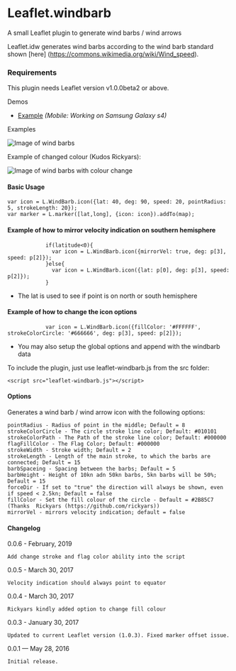 # Leaflet.windbarb
A small Leaflet plugin to generate wind barbs / wind arrows

Leaflet.idw generates wind barbs according to the wind barb standard shown [here] (https://commons.wikimedia.org/wiki/Wind_speed).

### Requirements
This plugin needs Leaflet version v1.0.0beta2 or above.

Demos
* [Example](http://www.geonet.ch/leaflet-windbarb/) *(Mobile: Working on Samsung Galaxy s4)*
    
Examples

![Image of wind barbs](https://github.com/JoranBeaufort/Leaflet.windbarb/blob/master/example/example.png)

Example of changed colour (Kudos Rickyars):

![Image of wind barbs with colour change](https://github.com/JoranBeaufort/Leaflet.windbarb/blob/master/example/example%20colour.png)

#### Basic Usage

```
var icon = L.WindBarb.icon({lat: 40, deg: 90, speed: 20, pointRadius: 5, strokeLength: 20});
var marker = L.marker([lat,long], {icon: icon}).addTo(map);

```

#### Example of how to mirror velocity indication on southern hemisphere
```
            if(latitude<0){
              var icon = L.WindBarb.icon({mirrorVel: true, deg: p[3], speed: p[2]});  
            }else{
              var icon = L.WindBarb.icon({lat: p[0], deg: p[3], speed: p[2]});
            }
```
            
* The lat is used to see if point is on north or south hemisphere

#### Example of how to change the icon options
```
			var icon = L.WindBarb.icon({fillColor: '#FFFFFF', strokeColorCircle: '#666666', deg: p[3], speed: p[2]});  
```
* You may also setup the global options and append with the windbarb data

To include the plugin, just use leaflet-windbarb.js from the src folder:

```<script src="leaflet-windbarb.js"></script>```

#### Options

Generates a wind barb / wind arrow icon with the following options:

    pointRadius - Radius of point in the middle; Default = 8
	strokeColorCircle - The circle stroke line color; Default: #010101
	strokeColorPath - The Path of the stroke line color; Default: #000000
	flagFillColor - The Flag Color; Default: #000000
    strokeWidth - Stroke width; Default = 2
    strokeLength - Length of the main stroke, to which the barbs are connected; Default = 15
    barbSpaceing - Spacing between the barbs; Default = 5
    barbHeight - Height of 10kn adn 50kn barbs, 5kn barbs will be 50%; Default = 15
    forceDir - If set to "true" the direction will always be shown, even if speed < 2.5kn; Default = false
    fillColor - Set the fill colour of the circle - Default = #2B85C7 (Thanks  Rickyars (https://github.com/rickyars))
    mirrorVel - mirrors velocity indication; default = false        
#### Changelog
0.0.6 - February, 2019
	
	Add change stroke and flag color ability into the script

0.0.5 - March 30, 2017

    Velocity indication should always point to equator

0.0.4 - March 30, 2017

    Rickyars kindly added option to change fill colour

0.0.3 - January 30, 2017
    
    Updated to current Leaflet version (1.0.3). Fixed marker offset issue.
    
0.0.1 — May 28, 2016

    Initial release.
